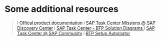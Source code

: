 # Some additional resources

>i [Offical product documentation](https://help.sap.com/docs/TASK_CENTER)
>i [SAP Task Center Missions @ SAP Discovery Center](https://discovery-center.cloud.sap/serviceCatalog/sap-task-center?region=all&tab=mission)
>i [SAP Task Center - BTP Solution Diagrams ](https://github.com/SAP-samples/btp-task-center-integration/tree/main/docs/btp_solution_diagrams)
>i [SAP Task Center @ SAP Community](https://community.sap.com/topics/task-center)
>i [BTP Setup Automator](https://github.com/SAP-samples/btp-setup-automator)
